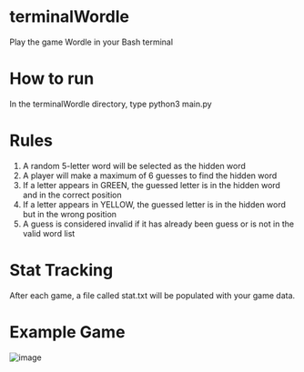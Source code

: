 # terminalWordle
Play the game Wordle in your Bash terminal

# How to run
In the terminalWordle directory, type python3 main.py

# Rules
1. A random 5-letter word will be selected as the hidden word
2. A player will make a maximum of 6 guesses to find the hidden word
3. If a letter appears in GREEN, the guessed letter is in the hidden word and in the correct position
4. If a letter appears in YELLOW, the guessed letter is in the hidden word but in the wrong position
5. A guess is considered invalid if it has already been guess or is not in the valid word list

# Stat Tracking
After each game, a file called stat.txt will be populated with your game data.

# Example Game
![image](https://user-images.githubusercontent.com/60477601/151012853-697a4de8-0b26-48e7-ba8d-cd08437d0eee.png)
